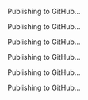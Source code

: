 

Publishing to GitHub...

Publishing to GitHub...

Publishing to GitHub...

Publishing to GitHub...

Publishing to GitHub...

Publishing to GitHub...
